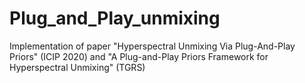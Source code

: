 # Plug_and_Play_unmixing
Implementation of paper "Hyperspectral Unmixing Via Plug-And-Play Priors" (ICIP 2020) and "A Plug-and-Play Priors Framework for Hyperspectral Unmixing" (TGRS)
